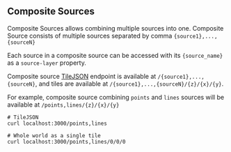 ## Composite Sources

Composite Sources allows combining multiple sources into one. Composite Source consists of multiple sources separated by comma `{source1},...,{sourceN}`

Each source in a composite source can be accessed with its `{source_name}` as a `source-layer` property.

Composite source [TileJSON](https://github.com/mapbox/tilejson-spec) endpoint is available at `/{source1},...,{sourceN}`, and tiles are available at `/{source1},...,{sourceN}/{z}/{x}/{y}`.

For example, composite source combining `points` and `lines` sources will be available at `/points,lines/{z}/{x}/{y}`

```shell
# TileJSON
curl localhost:3000/points,lines

# Whole world as a single tile
curl localhost:3000/points,lines/0/0/0
```

